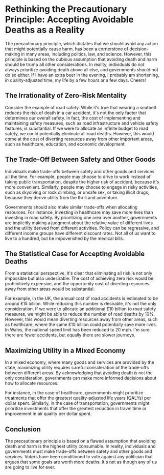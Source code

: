 # Rethinking the Precautionary Principle: Accepting Avoidable Deaths as a Reality

The precautionary principle, which dictates that we should avoid any action that might potentially cause harm, has been a cornerstone of decision-making in many areas, including politics, law, and science. However, this principle is based on the dubious assumption that avoiding death and harm should be trump all other considerations. In reality, individuals do not always prioritize avoiding death above all else, and governments should not do so either. If I have an extra beer in the evening, I probably am shortening, in quality-adjusted time, my life by a few hours or a few days. Cheers!

## The Irrationality of Zero-Risk Mentality

Consider the example of road safety. While it's true that wearing a seatbelt reduces the risk of death in a car accident, it's not the only factor that determines our overall safety. In fact, the cost of implementing and maintaining safety measures, such as road infrastructure and vehicle safety features, is substantial. If we were to allocate an infinite budget to road safety, we could potentially eliminate all road deaths. However, this would come at the cost of diverting resources away from other important areas, such as healthcare, education, and economic development.

## The Trade-Off Between Safety and Other Goods

Individuals make trade-offs between safety and other goods and services all the time. For example, people may choose to drive to work instead of taking public transportation, despite the higher risk of accident, because it's more convenient. Similarly, people may choose to engage in risky activities, such as skydiving or rock climbing, or unsafe sex, or taking illicit drugs, because they derive utility from the thrill and adventure. 

Governments should also make similar trade-offs when allocating resources. For instance, investing in healthcare may save more lives than investing in road safety. By prioritizing one area over another, governments are implicitly making a judgment about the relative value of different lives and the utility derived from different activities. Policy can be regressive, and different income groups have different discount rates. Not all of us want to live to a hundred, but be impoverished by the medical bills.

## The Statistical Case for Accepting Avoidable Deaths

From a statistical perspective, it's clear that eliminating all risk is not only impossible but also undesirable. The cost of achieving zero risk would be prohibitively expensive, and the opportunity cost of diverting resources away from other areas would be substantial.

For example, in the UK, the annual cost of road accidents is estimated to be around £15 billion. While reducing this number is desirable, it's not the only consideration. If we were to allocate an additional £10 billion to road safety measures, we might be able to reduce the number of road deaths by 10%. However, this would mean diverting resources away from other areas, such as healthcare, where the same £10 billion could potentially save more lives. In Wales, the national speed limit has been reduced to 20 mph. I'm sure there are fewer accidents, but equally there are slower journeys. 

## Maximizing Utility in a Mixed Economy

In a mixed economy, where many goods and services are provided by the state, maximizing utility requires careful consideration of the trade-offs between different areas. By acknowledging that avoiding death is not the only consideration, governments can make more informed decisions about how to allocate resources. 

For instance, in the case of healthcare, governments might prioritize treatments that offer the greatest quality-adjusted life years (QALYs) per dollar spent. Similarly, in the case of transportation, governments might prioritize investments that offer the greatest reduction in travel time or improvement in air quality per dollar spent.

## Conclusion

The precautionary principle is based on a flawed assumption that avoiding death and harm is the highest utility consumable. In reality, individuals and governments must make trade-offs between safety and other goods and services. Voters have been conditioned to vote against any politician that argues that some goals are worth more deaths. It's not as though any of us are going to live for ever. 
